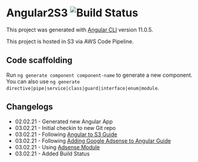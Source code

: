 # Angular2S3 ![Build Status](https://codebuild.eu-west-2.amazonaws.com/badges?uuid=eyJlbmNyeXB0ZWREYXRhIjoiT21mTm9zVjhzYnBlUnFveUE1ZUNTUEt0ZWJwemFpY0ZzUkw4ZEpCSStwT05mZ1g0VE9vb2U3bk9NTmt5Q1dFZ3h1ajNPOFhxN3JkOHBoOHYrZ2lTSlhZPSIsIml2UGFyYW1ldGVyU3BlYyI6IkN1Z0dOWmlBd3pscG4wSloiLCJtYXRlcmlhbFNldFNlcmlhbCI6MX0%3D&branch=main)

This project was generated with [Angular CLI](https://github.com/angular/angular-cli) version 11.0.5. &nbsp;

This project is hosted in S3 via AWS Code Pipeline.

## Code scaffolding

Run `ng generate component component-name` to generate a new component. You can also use `ng generate directive|pipe|service|class|guard|interface|enum|module`.

## Changelogs
* 02.02.21 - Generated new Angular App
* 03.02.21 - Initial checkin to new Git repo
* 03.02.21 - Following [Angular to S3 Guide](https://indepth.dev/posts/1231/automate-angular-application-deployment-via-aws-codepipeline-2)
* 03.02.21 - Following [Adding Google Adsense to Angular Guide](https://www.ventrips.com/blog/how-to-add-google-adsense-in-angular-to-make-passive-income-online)
* 03.02.21 - Using [Adsense Module](https://github.com/scttcper/ng2-adsense)
* 03.02.21 - Added Build Status 


